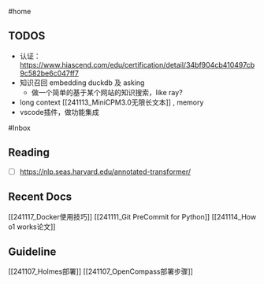 #home 

## TODOS

- 认证：https://www.hiascend.com/edu/certification/detail/34bf904cb410497cb9c582be6c047ff7
- 知识召回 embedding duckdb 及 asking
	- 做一个简单的基于某个网站的知识搜索，like ray?
- long context [[241113_MiniCPM3.0无限长文本]] , memory
- vscode插件，做功能集成

#Inbox 

## Reading

- [ ] https://nlp.seas.harvard.edu/annotated-transformer/

## Recent Docs

[[241117_Docker使用技巧]]
[[241111_Git PreCommit for Python]]
[[241114_How o1 works论文]]

## Guideline

[[241107_Holmes部署]]
[[241107_OpenCompass部署步骤]]